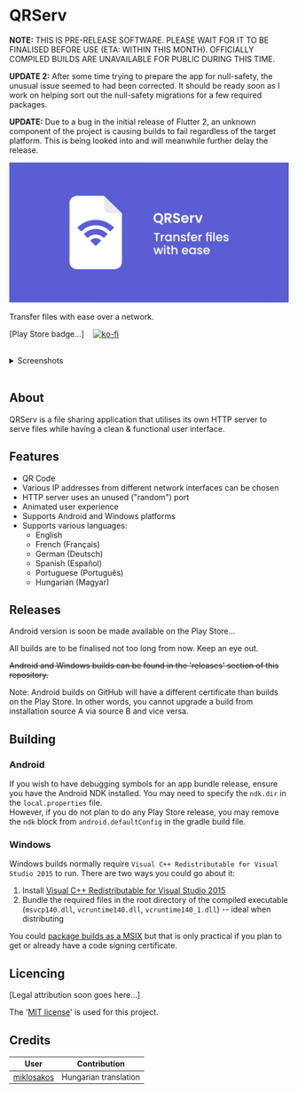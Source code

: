 # QRServ

**NOTE:** THIS IS PRE-RELEASE SOFTWARE. PLEASE WAIT FOR IT TO BE FINALISED BEFORE USE (ETA: WITHIN THIS MONTH). OFFICIALLY COMPILED BUILDS ARE UNAVAILABLE FOR PUBLIC DURING THIS TIME.

**UPDATE 2:** After some time trying to prepare the app for null-safety, the unusual issue seemed to had been corrected. It should be ready soon as I work on helping sort out the null-safety migrations for a few required packages.

**UPDATE:** Due to a bug in the initial release of Flutter 2, an unknown component of the project is causing builds to fail regardless of the target platform. This is being looked into and will meanwhile further delay the release.

![Banner with app icon, app name 'QRServ' followed by 'transfer files with ease'](docs/banner/banner.png)

Transfer files with ease over a network.

[Play Store badge...]&nbsp;&nbsp;&nbsp;&nbsp;[![ko-fi](https://ko-fi.com/img/githubbutton_sm.svg)](https://ko-fi.com/F1F33NTWK)

<br>
<details>
    <summary>Screenshots</summary>
    <br>
    <img src="docs/screenshots/1.jpg" alt="Screenshot of app after selecting a file" height="450px">
    &nbsp;&nbsp;
    <img src="docs/screenshots/2.jpg" alt="Screenshot of app when press and holding or hovering over file name -- tool tip is shown with full file name" height="450px">
    &nbsp;&nbsp;
    <img src="docs/screenshots/3.jpg" alt="Screenshot of app after opening IP address list" height="450px">
</details>
<br>

## About

QRServ is a file sharing application that utilises its own HTTP server to serve files while having a clean & functional user interface.

## Features

- QR Code
- Various IP addresses from different network interfaces can be chosen
- HTTP server uses an unused ("random") port
- Animated user experience
- Supports Android and Windows platforms
- Supports various languages:
    - English
    - French (Français)
    - German (Deutsch)
    - Spanish (Español)
    - Portuguese (Português) 
    - Hungarian (Magyar)

## Releases

Android version is soon be made available on the Play Store...

All builds are to be finalised not too long from now. Keep an eye out.

~~Android and Windows builds can be found in the 'releases' section of this repository.~~

Note: Android builds on GitHub will have a different certificate than builds on the Play Store. In other words, you cannot upgrade a build from installation source A via source B and vice versa.

## Building

### Android

If you wish to have debugging symbols for an app bundle release, ensure you have the Android NDK installed. You may need to specify the `ndk.dir` in the `local.properties` file.
<br>
However, if you do not plan to do any Play Store release, you may remove the `ndk` block from `android.defaultConfig` in the gradle build file.

### Windows

Windows builds normally require `Visual C++ Redistributable for Visual Studio 2015` to run. There are two ways you could go about it:
1. Install [Visual C++ Redistributable for Visual Studio 2015](https://www.microsoft.com/en-us/download/details.aspx?id=48145)
2. Bundle the required files in the root directory of the compiled executable (`msvcp140.dll`, `vcruntime140.dll`, `vcruntime140_1.dll`) -- ideal when distributing

You could [package builds as a MSIX](https://pub.dev/packages/msix) but that is only practical if you plan to get or already have a code signing certificate.


## Licencing

[Legal attribution soon goes here...]

The '[MIT license](LICENSE)' is used for this project.

## Credits

| User                                        | Contribution          |
| ------------------------------------------- | --------------------- |
| [miklosakos](https://github.com/miklosakos) | Hungarian translation |
